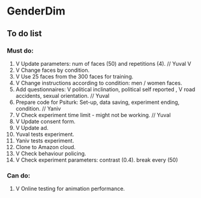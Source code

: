 # GenderDim

## To do list
### Must do:
1. V Update parameters: num of faces (50) and repetitions (4). // Yuval  V
2. V Change faces by condition.
3. V Use 25 faces from the 300 faces for training.
4. V Change instructions according to condition: men / women faces.
5. Add questionnaires: V political inclination, political self reported , V road accidents, sexual orientation. // Yuval
6. Prepare code for Psiturk: Set-up, data saving, experiment ending, condition. // Yaniv
7. V Check experiment time limit - might not be working. // Yuval
8. V Update consent form.
9. V Update ad.
10. Yuval tests experiment.
11. Yaniv tests experiment.
12. Clone to Amazon cloud.
13. V Check behaviour policing.
14. V Check experiment parameters: contrast (0.4). break every (50)

### Can do:
1. V Online testing for animation performance.
